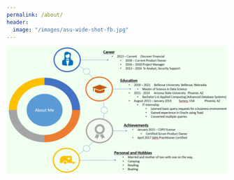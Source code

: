 ```yaml
---
permalink: /about/
header:
  image: "/images/asu-wide-shot-fb.jpg"
---
```


<img src="/images/aboutMePic.PNG">
